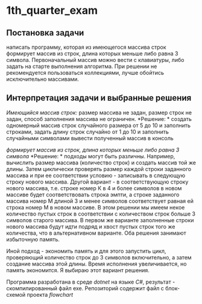 # 1th_quarter_exam

## Постановка задачи
написать программу, которая из имеющегося массива строк формирует массив из строк, длина которых меньше либо равна 3 символа. Первоначальный массив можно вести с клавиатуры, либо задать на старте выполнения алгоритма. При решении не рекомендуется пользоваться коллекциями, лучше обойтись исключительно массивами.

## Интерпретация задачи и выбранные решения
*Имеющийся массив строк:* 
размер массива не задан, размер строк не задан, способ заполнения массива не ограничен.
*Решение: *
создать одномерный массив строк случайного размера от 5 до 10 и заполнить строками, 
задать длину строк случайно от 1 до 10 и заполнить случайными символами
вывести полученный массив в консоль

*формирует массив из строк, длина которых меньше либо равна 3 символа*
*Решение: *
подходы могут быть различны. Например, вычислить размер массива (количество строк) и создать массив той же длины. Затем циклически проверять размер каждой строки заданного массива и при ее соответствии условию - записывать в следующую строку нового массива. Другой вариант - в соответствующую строку нового массива, т.е. строке номер К в 4 и более символов в новом массиве будет соответствовать строка эмпти, а строке заданного массива номер М длиной 3 и менее символов соответствует равная ей строка номер М в новом массиве. В этом решении мы имеем некое количество пустых строк в соответствии с количеством строк больше 3 символов старого массива. В первом же варианте заполненные строки нового массива будут идти подряд и хвост пустых строк того же количества, что в альтернативном варианте. Оба решения занимают избыточную память.

Иной подход - экономить память и для этого запустить цикл, проверяющий количество строк до 3 символов включительно, а затем создание массива этой длины. Время исполнения увеличивается, но память экономится. Я выбираю этот вариант решения. 

Программа разработана в среде *dotnet* на языке *С#*, результат - скомпилированный файл exe.
Репозиторий содержит файл с блок-схемой проекта *flowchart*

